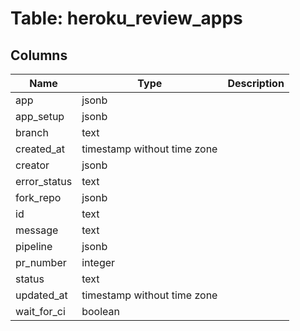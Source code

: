 
# Table: heroku_review_apps

## Columns
| Name        | Type           | Description  |
| ------------- | ------------- | -----  |
|app|jsonb||
|app_setup|jsonb||
|branch|text||
|created_at|timestamp without time zone||
|creator|jsonb||
|error_status|text||
|fork_repo|jsonb||
|id|text||
|message|text||
|pipeline|jsonb||
|pr_number|integer||
|status|text||
|updated_at|timestamp without time zone||
|wait_for_ci|boolean||
